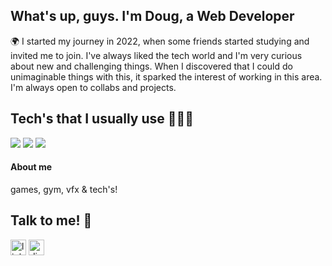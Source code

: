 <h2 align="left">What's up, guys. I'm Doug, a Web Developer</h2>

<p align="left">🌍 I started my journey in 2022, when some friends started studying and invited me to join. I've always liked the tech world and I'm very curious about new and challenging things. When I discovered that I could do unimaginable things with this, it sparked the interest of working in this area. I'm always open to collabs and projects.</p>

<div align="left">
  <h2>Tech's that I usually use 👨🏽‍💻</h2>
  <img src="https://img.shields.io/badge/TypeScript-007ACC?style=for-the-badge&logo=typescript&logoColor=white" target="_blank">
  <img src="https://img.shields.io/badge/JavaScript-F7DF1E?style=for-the-badge&logo=javascript&logoColor=black" target="_blank">
  <img src="https://img.shields.io/badge/React-20232A?style=for-the-badge&logo=react&logoColor=61DAFB" target="_blank">
</div>

<h4>About me </h4>
<p>games, gym, vfx & tech's! </p>

<div align="left">
  <h2>Talk to me! 🚀</h2>
  <a href="https://www.linkedin.com/in/dougsbispo/" target="_blank">
    <img src="https://img.shields.io/static/v1?message=LinkedIn&logo=linkedin&label=&color=0077B5&logoColor=white&labelColor=&style=for-the-badge" height="25" alt="linkedin logo"/></a>
  <a href="dougsb" target="_blank">
    <img src="https://img.shields.io/static/v1?message=Discord&logo=discord&label=&color=7289DA&logoColor=white&labelColor=&style=for-the-badge" height="25" alt="discord logo"/></a>
</div>

###


